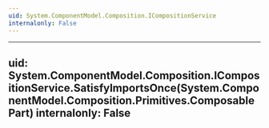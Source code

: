 ```yaml
---
uid: System.ComponentModel.Composition.ICompositionService
internalonly: False
---
```


---
uid: System.ComponentModel.Composition.ICompositionService.SatisfyImportsOnce(System.ComponentModel.Composition.Primitives.ComposablePart)
internalonly: False
---

